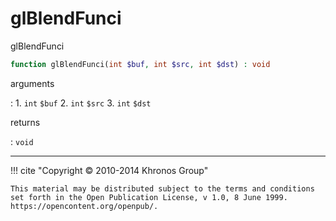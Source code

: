 # glBlendFunci
glBlendFunci

```php
function glBlendFunci(int $buf, int $src, int $dst) : void
```

arguments

:    1. `int` `$buf` 
    2. `int` `$src` 
    3. `int` `$dst` 

returns

:    `void` 

---
     

!!! cite "Copyright © 2010-2014 Khronos Group"

    This material may be distributed subject to the terms and conditions set forth in the Open Publication License, v 1.0, 8 June 1999. https://opencontent.org/openpub/.